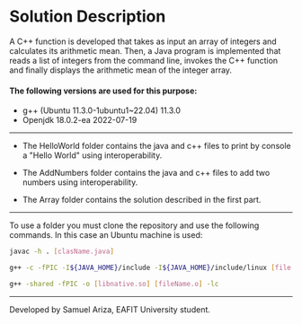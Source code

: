 # Solution Description

A C++ function is developed that takes as input an array of integers and calculates its arithmetic mean. Then, a Java program is implemented that reads a list of integers from the command line, invokes the C++ function and finally displays the arithmetic mean of the integer array.

#### The following versions are used for this purpose:
-  g++ (Ubuntu 11.3.0-1ubuntu1~22.04) 11.3.0
- Openjdk 18.0.2-ea 2022-07-19


------------

- The HelloWorld folder contains the java and c++ files to print by console a "Hello World" using interoperability.

- The AddNumbers folder contains the java and c++ files to add two numbers using interoperability.

- The Array folder contains the solution described in the first part.


------------
To use a folder you must clone the repository and use the following commands. In this case an Ubuntu machine is used:

```bash
javac -h . [clasName.java] 
```
```bash
g++ -c -fPIC -I${JAVA_HOME}/include -I${JAVA_HOME}/include/linux [file.cc] -o [fileName.o]
```
```bash
g++ -shared -fPIC -o [libnative.so] [fileName.o] -lc
```

------------

Developed by Samuel Ariza, EAFIT University student.